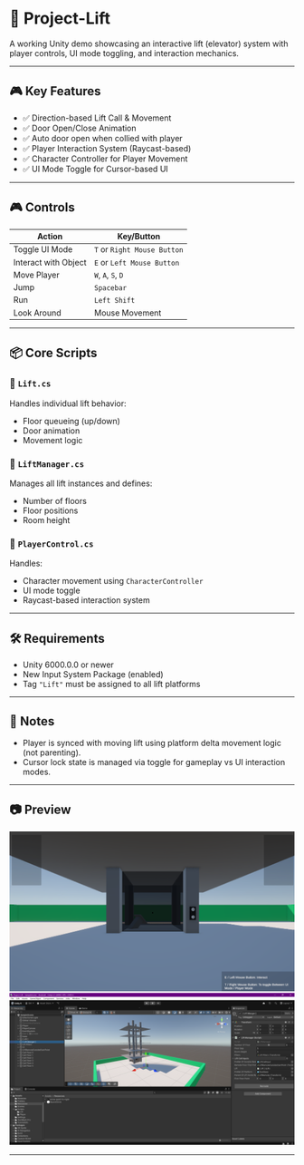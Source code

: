 # 🚀 Project-Lift

A working Unity demo showcasing an interactive lift (elevator) system with player controls, UI mode toggling, and interaction mechanics.

---

## 🎮 Key Features

- ✅ Direction-based Lift Call & Movement
- ✅ Door Open/Close Animation
- ✅ Auto door open when collied with player
- ✅ Player Interaction System (Raycast-based)
- ✅ Character Controller for Player Movement
- ✅ UI Mode Toggle for Cursor-based UI

---

## 🎮 Controls

| Action               | Key/Button                  |
| -------------------- | --------------------------- |
| Toggle UI Mode       | `T` or `Right Mouse Button` |
| Interact with Object | `E` or `Left Mouse Button`  |
| Move Player          | `W`, `A`, `S`, `D`          |
| Jump                 | `Spacebar`                  |
| Run                  | `Left Shift`                |
| Look Around          | Mouse Movement              |

---

## 📦 Core Scripts

### 🔹 `Lift.cs`

Handles individual lift behavior:

- Floor queueing (up/down)
- Door animation
- Movement logic

### 🔹 `LiftManager.cs`

Manages all lift instances and defines:

- Number of floors
- Floor positions
- Room height

### 🔹 `PlayerControl.cs`

Handles:

- Character movement using `CharacterController`
- UI mode toggle
- Raycast-based interaction system

---

## 🛠️ Requirements

- Unity 6000.0.0 or newer
- New Input System Package (enabled)
- Tag `"Lift"` must be assigned to all lift platforms

---

## 📝 Notes

- Player is synced with moving lift using platform delta movement logic (not parenting).
- Cursor lock state is managed via toggle for gameplay vs UI interaction modes.

---

## 📷 Preview

![Lift UI](doc/img_1.png)
![Lift In Use](doc/img_2.png)

---
